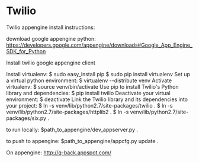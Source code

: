 Twilio
======

Twilio appengine install instructions:


download google appengine python: https://developers.google.com/appengine/downloads#Google_App_Engine_SDK_for_Python

Install twilio google appengine client

Install virtualenv:
$ sudo easy_install pip
$ sudo pip install virtualenv
Set up a virtual python environment:
$ virtualenv --distribute venv
Activate virtualenv:
$ source venv/bin/activate
Use pip to install Twilio's Python library and dependencies:
$ pip install twilio
Deactivate your virtual environment:
$ deactivate
Link the Twilio library and its dependencies into your project:
$ ln -s venv/lib/python2.7/site-packages/twilio .
$ ln -s venv/lib/python2.7/site-packages/httplib2 .
$ ln -s venv/lib/python2.7/site-packages/six.py .


to run locally:
$path_to_appengine/dev_appserver.py .

to push to appengine:
$path_to_appengine/appcfg.py update .

On appengine:
http://q-back.appspot.com/

